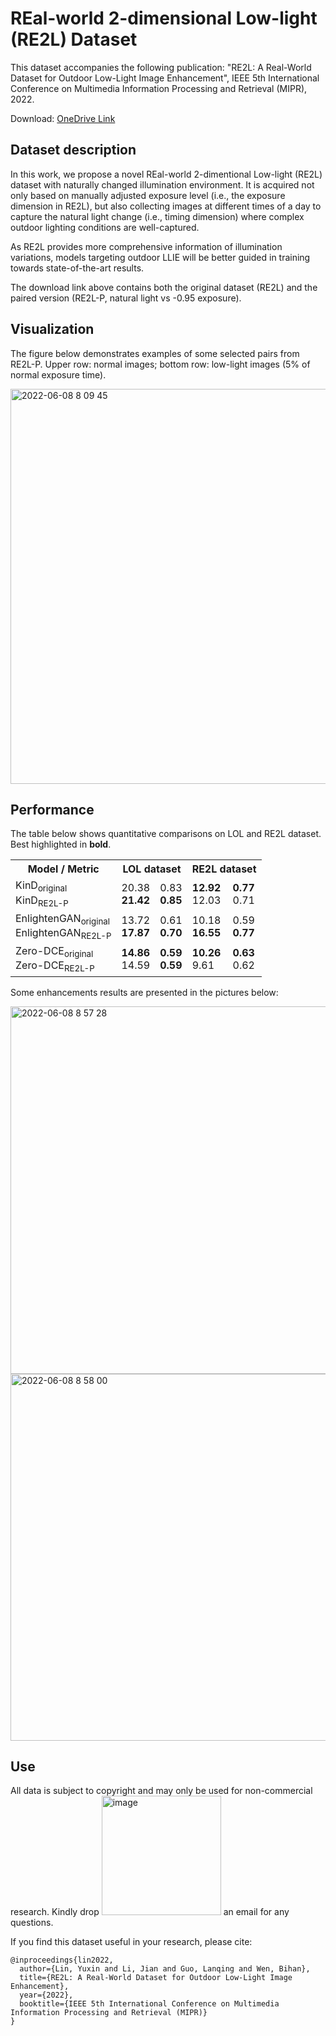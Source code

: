 # REal-world 2-dimensional Low-light (RE2L) Dataset
This dataset accompanies the following publication: "RE2L: A Real-World Dataset for Outdoor Low-Light Image Enhancement", IEEE 5th International Conference on Multimedia Information Processing and Retrieval (MIPR), 2022.

Download: <a href="https://1drv.ms/f/s!Ak5XghehF30Xgd8W07aANEBNticXrQ?e=lxx8or">OneDrive Link</a>
## Dataset description
In this work, we propose a novel REal-world 2-dimentional Low-light (RE2L) dataset with naturally changed illumination environment. It is acquired not only based on manually adjusted exposure level (i.e., the exposure dimension in RE2L), but also collecting images at different times of a day to capture the natural light change (i.e., timing dimension) where complex outdoor lighting conditions are well-captured. 

As RE2L provides more comprehensive information of illumination variations, models targeting outdoor LLIE will be better guided in training towards state-of-the-art results.

The download link above contains both the original dataset (RE2L) and the paired version (RE2L-P, natural light vs -0.95 exposure).

## Visualization
The figure below demonstrates examples of some selected pairs from RE2L-P. Upper row: normal images; bottom row: low-light images (5% of normal exposure time).

<img width="632" alt="2022-06-08 8 09 45" src="https://user-images.githubusercontent.com/60025126/172612813-d3b125dc-805f-43da-8879-6a7f55873ba4.png">


## Performance
The table below shows quantitative comparisons on LOL and RE2L dataset. Best highlighted in <b>bold</b>.

<table>
    <tr>
        <th>Model / Metric</th>
        <th colspan="2">LOL dataset</th>
        <th colspan="2">RE2L dataset</th>
    </tr>
    <tr rowspan="2">
        <td>KinD<sub>original</sub><br/>KinD<sub>RE2L-P</sub></td>
        <td>20.38<br/><b>21.42</b></td>
        <td>0.83<br/><b>0.85</b></td>
        <td><b>12.92</b><br/>12.03</td>
        <td><b>0.77</b><br/>0.71</td>
    </tr>
    <tr rowspan="2">
        <td>EnlightenGAN<sub>original</sub><br/>EnlightenGAN<sub>RE2L-P</sub></td>
        <td>13.72<br/><b>17.87</b></td>
        <td>0.61<br/><b>0.70</b></td>
        <td>10.18<br/><b>16.55</b></td>
        <td>0.59<br/><b>0.77</b></td>
    </tr>
    <tr>
        <td>Zero-DCE<sub>original</sub><br/>Zero-DCE<sub>RE2L-P</sub></td>
        <td><b>14.86</b><br/>14.59</td>
        <td><b>0.59</b><br/><b>0.59</b></td>
        <td><b>10.26</b><br/>9.61</td>
        <td><b>0.63</b><br/>0.62</td>
    </tr>
</table>

Some enhancements results are presented in the pictures below:

<img width="588" alt="2022-06-08 8 57 28" src="https://user-images.githubusercontent.com/60025126/172622091-ce4e4170-58fe-4dd0-9e5a-03abbc58213e.png">

<img width="587" alt="2022-06-08 8 58 00" src="https://user-images.githubusercontent.com/60025126/172622206-b92a59d1-e4a3-4f3c-b135-34a982e0c7c5.png">

## Use
All data is subject to copyright and may only be used for non-commercial research. 
Kindly drop <img width="191" alt="image" src="https://user-images.githubusercontent.com/66542568/172624933-96c74dea-f2c4-4cdd-a7ac-1a901e2b9e1e.png">
 an email for any questions.

If you find this dataset useful in your research, please cite:
```
@inproceedings{lin2022,
  author={Lin, Yuxin and Li, Jian and Guo, Lanqing and Wen, Bihan},
  title={RE2L: A Real-World Dataset for Outdoor Low-Light Image Enhancement},
  year={2022},
  booktitle={IEEE 5th International Conference on Multimedia Information Processing and Retrieval (MIPR)}
}
```
